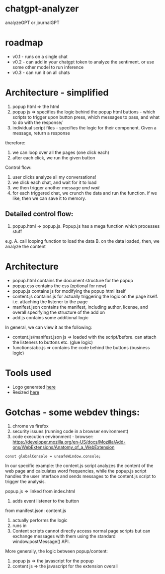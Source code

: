 # chatgpt-analyzer
analyzeGPT or journalGPT


# roadmap
- v0.1 - runs on a single chat
- v0.2 - can add in your chatgpt token to analyze the sentiment. or use some other model to run inference
- v0.3 - can run it on all chats



# Architecture - simplified
1. popup html => the html
2. popup js => specifies the logic behind the popup html buttons - which scripts to trigger upon button press, which messages to pass, and what to do with the response/
3. individual script files - specifies the logic for their component. Given a message, return a response

therefore:
1. we can loop over all the pages (one click each)
2. after each click, we run the given button

Control flow:
1. user clicks analyze all my conversations!
2. we click each chat, and wait for it to load
3. we then trigger another message *and wait*
4. for each triggered chat, we crunch the data and run the function. if we like, then we can save it to memory.


## Detailed control flow:
1. popup.html -> popup.js. Popup.js has a mega function which processes stuff

e.g. 
A. call looping function to load the data
B. on the data loaded, then, we analyze the content

# Architecture
- popup.html contains the document structure for the popup
- popup.css contains the css (optional for now)
- popup.js contains js for modifying the popup html itself
- content.js contains js for actually triggering the logic on the page itself. i.e. attaching the listener to the page
- manifest.json contains the manifest, including author, license, and overall specifying the structure of the add on
- add.js contains some additional logic

In general, we can view it as the following:
- content.js/manifest.json js => loaded with the script/before. can attach the listeners to buttons etc. (glue logic)
- functions/abc.js => contains the code behind the buttons (business logic)

# Tools used
- Logo generated [here](https://www.bing.com/images/create/create-a-logo-for-journalanalytics2c-which-analyzes/647e0c3549274ddda094144c55a61012?id=8fHhMS34fZQWPAjwF1nn2g%3d%3d&view=detailv2&idpp=genimg&FORM=GCRIDP&ajaxhist=0&ajaxserp=0)
- Resized [here](https://imageresizer.com/) 

# Gotchas - some webdev things:
1. chrome vs firefox
2. security issues (running code in a browser environment)
3. code execution environment - browser: https://developer.mozilla.org/en-US/docs/Mozilla/Add-ons/WebExtensions/Anatomy_of_a_WebExtension

```
const globalConsole = unsafeWindow.console; 
```

In our specific example:
the content.js script analyzes the content of the web page and calculates word frequencies, while the popup.js script handles the user interface and sends messages to the content.js script to trigger the analysis.


popup.js =>
linked from index.html
1. adds event listener to the button


from manifest.json:
content.js
1. actually performs the logic
2. runs in 
3. Content scripts cannot directly access normal page scripts but can exchange messages with them using the standard window.postMessage() API.


More generally, the logic between popup/content:
1. popup js => the javascript for the popup
2. content js => the javascript for the extension overall

